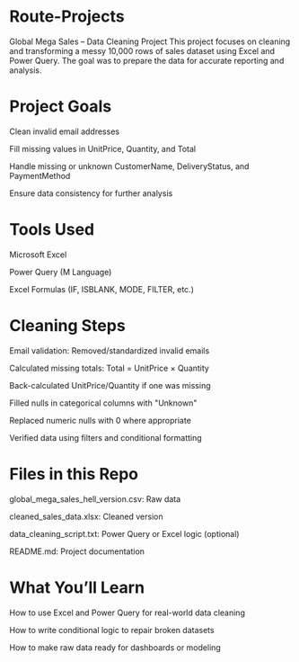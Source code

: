 # Route-Projects
Global Mega Sales – Data Cleaning Project
This project focuses on cleaning and transforming a messy 10,000 rows of sales dataset using Excel and Power Query. The goal was to prepare the data for accurate reporting and analysis.

# Project Goals
Clean invalid email addresses

Fill missing values in UnitPrice, Quantity, and Total

Handle missing or unknown CustomerName, DeliveryStatus, and PaymentMethod

Ensure data consistency for further analysis

# Tools Used
Microsoft Excel

Power Query (M Language)

Excel Formulas (IF, ISBLANK, MODE, FILTER, etc.)

# Cleaning Steps
Email validation: Removed/standardized invalid emails

Calculated missing totals: Total = UnitPrice × Quantity

Back-calculated UnitPrice/Quantity if one was missing

Filled nulls in categorical columns with "Unknown"

Replaced numeric nulls with 0 where appropriate

Verified data using filters and conditional formatting

# Files in this Repo
global_mega_sales_hell_version.csv: Raw data

cleaned_sales_data.xlsx: Cleaned version

data_cleaning_script.txt: Power Query or Excel logic (optional)

README.md: Project documentation

# What You’ll Learn
How to use Excel and Power Query for real-world data cleaning

How to write conditional logic to repair broken datasets

How to make raw data ready for dashboards or modeling
